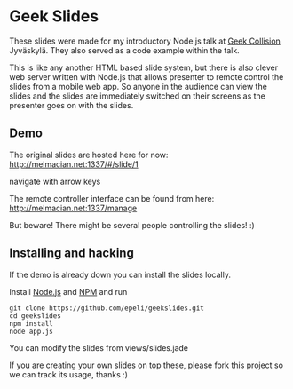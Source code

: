 
# Geek Slides

These slides were made for my introductory Node.js talk at [Geek Collision][geek]
Jyväskylä. They also served as a code example within the talk.

This is like any another HTML based slide system, but there is also clever web
server written with Node.js that allows presenter to remote control the slides
from a mobile web app. So anyone in the audience can view the slides and the
slides are immediately switched on their screens as the presenter goes on with
the slides.


## Demo

The original slides are hosted here for now:
http://melmacian.net:1337/#/slide/1

navigate with arrow keys


The remote controller interface can be found from here:
http://melmacian.net:1337/manage

But beware! There might be several people controlling the slides! :)


## Installing and hacking

If the demo is already down you can install the slides locally.

Install [Node.js][] and [NPM][] and run

    git clone https://github.com/epeli/geekslides.git
    cd geekslides
    npm install
    node app.js


You can modify the slides from views/slides.jade


If you are creating your own slides on top these, please fork this project so we
can track its usage, thanks :)


[Node.js]: http://nodejs.org/
[NPM]: http://npmjs.org/
[geek]: http://www.geekcollision.org/2011/06/v041-nodejs-change-of-location.html

